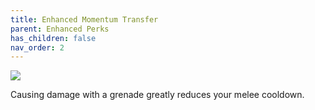 ```yaml
---
title: Enhanced Momentum Transfer
parent: Enhanced Perks
has_children: false
nav_order: 2
---
```


![](https://bungie.net/common/destiny2_content/icons/d5494a47526de02eebe2226784965100.png)

Causing damage with a grenade greatly reduces your melee cooldown.
